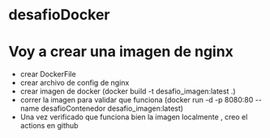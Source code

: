# desafioDocker

# Voy a crear una imagen de nginx 
- crear DockerFile
- crear archivo de config de nginx
- crear imagen de docker (docker build -t desafio_imagen:latest .)
- correr la imagen para validar que funciona (docker run -d -p 8080:80 --name desafioContenedor desafio_imagen:latest)
- Una vez verificado que funciona bien la imagen localmente , creo el actions en github
